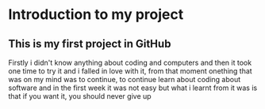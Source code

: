 # Introduction to my project
## This is my first project in GitHub
Firstly i didn't know anything about coding and computers and then it took one time to try it and i falled in love with it, from that moment onething that was on my mind was to continue, to continue learn about coding about software and in the first week it was not easy but what i learnt from it was is that if you want it, you should never give up
